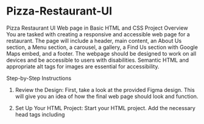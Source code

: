 # Pizza-Restaurant-UI
Pizza Restaurant UI Web page in Basic HTML and CSS
Project Overview
You are tasked with creating a responsive and accessible web page for a restaurant. The page will include a header, main content, an About Us section, a Menu section, a carousel, a gallery, a Find Us section with Google Maps embed, and a footer. The webpage should be designed to work on all devices and be accessible to users with disabilities. Semantic HTML and appropriate alt tags for images are essential for accessibility.

Step-by-Step Instructions
1. Review the Design:
First, take a look at the provided Figma design. This will give you an idea of how the final web page should look and function.

2. Set Up Your HTML Project:
Start your HTML project.
Add the necessary head tags including <title>, <meta>, and <link> for the stylesheet.
Ensure you include a suitable title, favicon, and description.

3. Create the Header:
Create a header section at the top of the page that includes the restaurant name, navigation menu, and social icons.
Use appropriate HTML tags to create a semantic structure.
Fix the header to the top of the page and ensure it is responsive.
Ensure the navigation menu is accessible by using ARIA attributes.

4. Build the Main Content:
Create a main content section with an image background and the information shown in the Figma banner.
Use appropriate HTML tags to create a semantic structure.
Set the image as the background using CSS.
Ensure the content section is responsive and works on all devices.

5. Design the About Us Section:
Create an About Us section with information about the restaurant.
Use an appropriate HTML structure to create a semantic layout.
Include an image on the right side of the section.
Ensure the section is responsive and works on all devices.

6. Create the Menu Section:
Create a Menu section with multiple menu items, headings, and descriptions.
Use an appropriate HTML structure to create a semantic layout.
Style the section with CSS to make it visually appealing.
Ensure the section is responsive and works on all devices.

7. Add a Carousel:
Create a carousel containing at least 5 images using Bootstrap.
Ensure the carousel is responsive and works on all devices.

8. Build the Gallery:
Create a gallery using grids that matches the layout shown in the Figma design.
Ensure the gallery is responsive and works on all devices.

9. Create the Find Us Section:
Create a Find Us section with a Google Maps embed and contact information.
Use a flex layout and an appropriate HTML structure to create a semantic layout.
Style the section with CSS to make it visually appealing.
Ensure the section is responsive and works on all devices.

10. Design the Footer: - Create a footer section that matches the design shown in the Figma design. - Use appropriate HTML tags to create a semantic structure. - Style the footer with CSS. - Ensure the footer is responsive and works on all devices.

11. Ensure Responsive Design: - Make sure the website has a responsive design that works on all devices. - Use CSS media queries to adjust the layout and font sizes for different screen sizes. - Ensure the website is accessible to users with disabilities by using appropriate ARIA attributes, alt tags, and other accessibility features.

12. Deploy the Project: - Deploy the project to a web server or hosting platform so it can be accessed by others on the internet.

By following these steps, you'll create a well-structured, visually appealing, and accessible web page for the restaurant.
